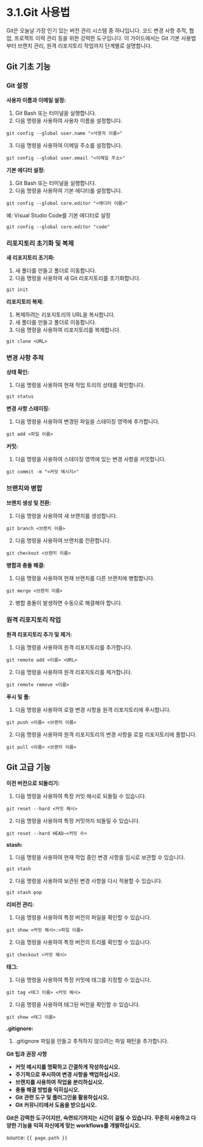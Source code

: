# 3.1.Git 사용법

Git은 오늘날 가장 인기 있는 버전 관리 시스템 중 하나입니다. 
코드 변경 사항 추적, 협업, 프로젝트 이력 관리 등을 위한 강력한 도구입니다. 
이 가이드에서는 Git 기본 사용법부터 브랜치 관리, 원격 리포지토리 작업까지 단계별로 설명합니다.

## Git 기초 기능
### Git 설정

**사용자 이름과 이메일 설정:**

1. Git Bash 또는 터미널을 실행합니다.
2. 다음 명령을 사용하여 사용자 이름을 설정합니다.

```
git config --global user.name "<사용자 이름>"
```

3. 다음 명령을 사용하여 이메일 주소를 설정합니다.

```
git config --global user.email "<이메일 주소>"
```

**기본 에디터 설정:**

1. Git Bash 또는 터미널을 실행합니다.
2. 다음 명령을 사용하여 기본 에디터를 설정합니다.

```
git config --global core.editor "<에디터 이름>"
```

예: Visual Studio Code를 기본 에디터로 설정

```
git config --global core.editor "code"
```

### 리포지토리 초기화 및 복제

**새 리포지토리 초기화:**

1. 새 폴더를 만들고 폴더로 이동합니다.
2. 다음 명령을 사용하여 새 Git 리포지토리를 초기화합니다.

```
git init
```

**리포지토리 복제:**

1. 복제하려는 리포지토리의 URL을 복사합니다.
2. 새 폴더를 만들고 폴더로 이동합니다.
3. 다음 명령을 사용하여 리포지토리를 복제합니다.

```
git clone <URL>
```

### 변경 사항 추적

**상태 확인:**

1. 다음 명령을 사용하여 현재 작업 트리의 상태를 확인합니다.

```
git status
```

**변경 사항 스테이징:**

1. 다음 명령을 사용하여 변경된 파일을 스테이징 영역에 추가합니다.

```
git add <파일 이름>
```

**커밋:**

1. 다음 명령을 사용하여 스테이징 영역에 있는 변경 사항을 커밋합니다.

```
git commit -m "<커밋 메시지>"
```

### 브랜치와 병합

**브랜치 생성 및 전환:**

1. 다음 명령을 사용하여 새 브랜치를 생성합니다.

```
git branch <브랜치 이름>
```

2. 다음 명령을 사용하여 브랜치를 전환합니다.

```
git checkout <브랜치 이름>
```

**병합과 충돌 해결:**

1. 다음 명령을 사용하여 현재 브랜치를 다른 브랜치에 병합합니다.

```
git merge <브랜치 이름>
```

2. 병합 충돌이 발생하면 수동으로 해결해야 합니다.

### 원격 리포지토리 작업

**원격 리포지토리 추가 및 제거:**

1. 다음 명령을 사용하여 원격 리포지토리를 추가합니다.

```
git remote add <이름> <URL>
```

2. 다음 명령을 사용하여 원격 리포지토리를 제거합니다.

```
git remote remove <이름>
```

**푸시 및 풀:**

1. 다음 명령을 사용하여 로컬 변경 사항을 원격 리포지토리에 푸시합니다.

```
git push <이름> <브랜치 이름>
```

2. 다음 명령을 사용하여 원격 리포지토리의 변경 사항을 로컬 리포지토리에 풀합니다.

```
git pull <이름> <브랜치 이름>
```

## Git 고급 기능

**이전 버전으로 되돌리기:**

1. 다음 명령을 사용하여 특정 커밋 해시로 되돌릴 수 있습니다.

```
git reset --hard <커밋 해시>
```

2. 다음 명령을 사용하여 특정 커밋까지 되돌릴 수 있습니다.

```
git reset --hard HEAD~<커밋 수>
```

**stash:**

1. 다음 명령을 사용하여 현재 작업 중인 변경 사항을 임시로 보관할 수 있습니다.

```
git stash
```

2. 다음 명령을 사용하여 보관된 변경 사항을 다시 적용할 수 있습니다.

```
git stash pop
```

**리비전 관리:**

1. 다음 명령을 사용하여 특정 버전의 파일을 확인할 수 있습니다.

```
git show <커밋 해시>:<파일 이름>
```

2. 다음 명령을 사용하여 특정 버전의 트리를 확인할 수 있습니다.

```
git checkout <커밋 해시>
```

**태그:**

1. 다음 명령을 사용하여 특정 커밋에 태그를 지정할 수 있습니다.

```
git tag <태그 이름> <커밋 해시>
```

2. 다음 명령을 사용하여 태그된 버전을 확인할 수 있습니다.

```
git show <태그 이름>
```

**.gitignore:**

1. .gitignore 파일을 만들고 추적하지 않으려는 파일 패턴을 추가합니다.

**Git 팁과 권장 사항**

* **커밋 메시지를 명확하고 간결하게 작성하십시오.**
* **주기적으로 푸시하여 변경 사항을 백업하십시오.**
* **브랜치를 사용하여 작업을 분리하십시오.**
* **충돌 해결 방법을 익히십시오.**
* **Git 관련 도구 및 플러그인을 활용하십시오.**
* **Git 커뮤니티에서 도움을 받으십시오.**

**Git은 강력한 도구이지만, 숙련되기까지는 시간이 걸릴 수 있습니다. 꾸준히 사용하고 다양한 기능을 익혀 자신에게 맞는 workflows를 개발하십시오.**

source: `{{ page.path }}`

